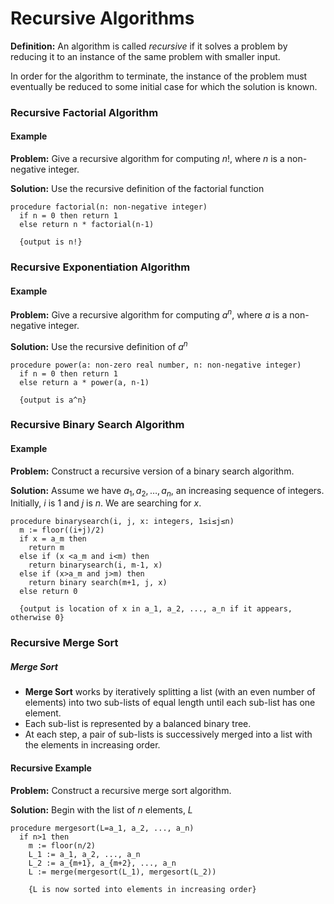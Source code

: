 # Recursive Algorithms

**Definition:** An algorithm is called _recursive_ if it solves a problem by reducing it to an instance of the same problem with smaller input.

In order for the algorithm to terminate, the instance of the problem must eventually be reduced to some initial case for which the solution is known.

### Recursive Factorial Algorithm

#### Example

**Problem:** Give a recursive algorithm for computing $n!$, where $n$ is a non-negative integer.

**Solution:** Use the recursive definition of the factorial function

```
procedure factorial(n: non-negative integer)
  if n = 0 then return 1
  else return n * factorial(n-1)

  {output is n!}
```

### Recursive Exponentiation Algorithm

#### Example

**Problem:** Give a recursive algorithm for computing $a^{n}$, where $a$ is a non-negative integer.

**Solution:** Use the recursive definition of $a^{n}$

```
procedure power(a: non-zero real number, n: non-negative integer)
  if n = 0 then return 1
  else return a * power(a, n-1)

  {output is a^n}
```

### Recursive Binary Search Algorithm

#### Example

**Problem:** Construct a recursive version of a binary search algorithm.

**Solution:** Assume we have $a_{1}, a_{2}, \dots, a_{n}$, an increasing sequence of integers. Initially, $i$ is 1 and $j$ is $n$. We are searching for $x$.

```
procedure binarysearch(i, j, x: integers, 1≤i≤j≤n)
  m := floor((i+j)/2)
  if x = a_m then
    return m
  else if (x <a_m and i<m) then
    return binarysearch(i, m-1, x)
  else if (x>a_m and j>m) then
    return binary search(m+1, j, x)
  else return 0

  {output is location of x in a_1, a_2, ..., a_n if it appears, otherwise 0}
```

### Recursive Merge Sort

##### Merge Sort

- **Merge Sort** works by iteratively splitting a list (with an even number of elements) into two sub-lists of equal length until each sub-list has one element.
- Each sub-list is represented by a balanced binary tree.
- At each step, a pair of sub-lists is successively merged into a list with the elements in increasing order.

#### Recursive Example

**Problem:** Construct a recursive merge sort algorithm.

**Solution:** Begin with the list of $n$ elements, $L$

```
procedure mergesort(L=a_1, a_2, ..., a_n)
  if n>1 then
    m := floor(n/2)
    L_1 := a_1, a_2, ..., a_n
    L_2 := a_{m+1}, a_{m+2}, ..., a_n
    L := merge(mergesort(L_1), mergesort(L_2))

    {L is now sorted into elements in increasing order}
```

